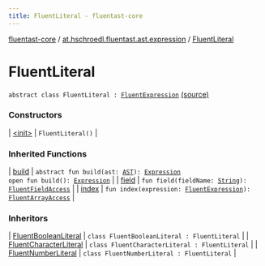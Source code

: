 ```yaml
---
title: FluentLiteral - fluentast-core
---
```


[fluentast-core](../../index.html) / [at.hschroedl.fluentast.ast.expression](../index.html) / [FluentLiteral](.)

# FluentLiteral

`abstract class FluentLiteral : `[`FluentExpression`](../-fluent-expression/index.html) [(source)](http://github.com/hschroedl/fluentast/tree/master/core/at.hschroedl.fluentast/ast/expression/LiteralExpression.kt#L4)

### Constructors

| [&lt;init&gt;](-init-.html) | `FluentLiteral()` |

### Inherited Functions

| [build](../-fluent-expression/build.html) | `abstract fun build(ast: `[`AST`](https://help.eclipse.org/neon/topic/org.eclipse.jdt.doc.isv/reference/api/org/eclipse/jdt/core/dom/AST.html)`): `[`Expression`](https://help.eclipse.org/neon/topic/org.eclipse.jdt.doc.isv/reference/api/org/eclipse/jdt/core/dom/Expression.html)<br>`open fun build(): `[`Expression`](https://help.eclipse.org/neon/topic/org.eclipse.jdt.doc.isv/reference/api/org/eclipse/jdt/core/dom/Expression.html) |
| [field](../-fluent-expression/field.html) | `fun field(fieldName: `[`String`](https://kotlinlang.org/api/latest/jvm/stdlib/kotlin/-string/index.html)`): `[`FluentFieldAccess`](../-fluent-field-access/index.html) |
| [index](../-fluent-expression/--index--.html) | `fun index(expression: `[`FluentExpression`](../-fluent-expression/index.html)`): `[`FluentArrayAccess`](../-fluent-array-access/index.html) |

### Inheritors

| [FluentBooleanLiteral](../-fluent-boolean-literal/index.html) | `class FluentBooleanLiteral : FluentLiteral` |
| [FluentCharacterLiteral](../-fluent-character-literal/index.html) | `class FluentCharacterLiteral : FluentLiteral` |
| [FluentNumberLiteral](../-fluent-number-literal/index.html) | `class FluentNumberLiteral : FluentLiteral` |

